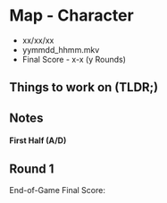 # Map - Character
- xx/xx/xx
- yymmdd_hhmm.mkv
- Final Score - x-x (y Rounds)

## Things to work on (TLDR;)

## Notes
#### First Half (A/D)
Round 1
- 

End-of-Game
Final Score: 
